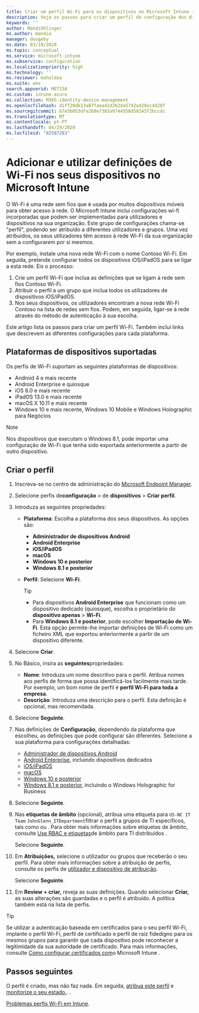 ```yaml
---
title: Criar um perfil Wi-Fi para os dispositivos no Microsoft Intune – Azure | Microsoft Docs
description: Veja os passos para criar um perfil de configuração dos dispositivos de Wi-Fi no Microsoft Intune. Crie perfis para administrador de dispositivos Android, Android Enterprise, quiosque Android, iOS, iPadOS, macOS, Windows 10 e mais recente, e Windows Holographic para Negócios. Utilize estes perfis para criar uma ligação Wi-Fi para utilizar certificados, escolher um tipo de EAP, selecionar um método de autenticação, ativar um proxy e mais.
keywords: ''
author: MandiOhlinger
ms.author: mandia
manager: dougeby
ms.date: 03/19/2020
ms.topic: conceptual
ms.service: microsoft-intune
ms.subservice: configuration
ms.localizationpriority: high
ms.technology: ''
ms.reviewer: maholdaa
ms.suite: ems
search.appverid: MET150
ms.custom: intune-azure
ms.collection: M365-identity-device-management
ms.openlocfilehash: d1ff20db13a87faea41d262da5742a428ec4d28f
ms.sourcegitcommit: b7e5b053dfa260e7383a9744558d50245f2bccdc
ms.translationtype: MT
ms.contentlocale: pt-PT
ms.lasthandoff: 04/29/2020
ms.locfileid: "82587283"
---
```

# <a name="add-and-use-wi-fi-settings-on-your-devices-in-microsoft-intune"></a>Adicionar e utilizar definições de Wi-Fi nos seus dispositivos no Microsoft Intune

O Wi-Fi é uma rede sem fios que é usada por muitos dispositivos móveis para obter acesso à rede. O Microsoft Intune inclui configurações wi-fi incorporadas que podem ser implementadas para utilizadores e dispositivos na sua organização. Este grupo de configurações chama-se "perfil", podendo ser atribuído a diferentes utilizadores e grupos. Uma vez atribuídos, os seus utilizadores têm acesso à rede Wi-Fi da sua organização sem a configurarem por si mesmos.

Por exemplo, instale uma nova rede Wi-Fi com o nome Contoso Wi-Fi. Em seguida, pretende configurar todos os dispositivos iOS/iPadOS para se ligar a esta rede. Eis o processo:

1. Crie um perfil Wi-Fi que inclua as definições que se ligam à rede sem fios Contoso Wi-Fi.
2. Atribuir o perfil a um grupo que inclua todos os utilizadores de dispositivos iOS/iPadOS.
3. Nos seus dispositivos, os utilizadores encontram a nova rede Wi-Fi Contoso na lista de redes sem fios. Podem, em seguida, ligar-se à rede através do método de autenticação à sua escolha.

Este artigo lista os passos para criar um perfil Wi-Fi. Também inclui links que descrevem as diferentes configurações para cada plataforma.

## <a name="supported-device-platforms"></a>Plataformas de dispositivos suportadas

Os perfis de Wi-Fi suportam as seguintes plataformas de dispositivos:

- Android 4 e mais recente
- Android Enterprise e quiosque
- iOS 8.0 e mais recente
- iPadOS 13.0 e mais recente
- macOS X 10.11 e mais recente
- Windows 10 e mais recente, Windows 10 Mobile e Windows Holographic para Negócios

> [!NOTE]
> Nos dispositivos que executam o Windows 8.1, pode importar uma configuração de Wi-Fi que tenha sido exportada anteriormente a partir de outro dispositivo.

## <a name="create-the-profile"></a>Criar o perfil

1. Inscreva-se no centro de administração do [Microsoft Endpoint Manager](https://go.microsoft.com/fwlink/?linkid=2109431).
2. Selecione perfis de**configuração** > de **dispositivos** > **Criar perfil**.
3. Introduza as seguintes propriedades:

    - **Plataforma**: Escolha a plataforma dos seus dispositivos. As opções são:

      - **Administrador de dispositivos Android**
      - **Android Enterprise**
      - **iOS/iPadOS**
      - **macOS**
      - **Windows 10 e posterior**
      - **Windows 8.1 e posterior**

    - **Perfil**: Selecione **Wi-Fi**.

      > [!TIP]
      >
      > - Para dispositivos **Android Enterprise** que funcionam como um dispositivo dedicado (quiosque), escolha o proprietário do **dispositivo apenas** > **Wi-Fi**.
      > - Para **Windows 8.1 e posterior**, pode escolher **Importação de Wi-Fi**. Esta opção permite-lhe importar definições de Wi-Fi como um ficheiro XML que exportou anteriormente a partir de um dispositivo diferente.

4. Selecione **Criar**.
5. No Básico, insira as **seguintes**propriedades:

    - **Nome**: Introduza um nome descritivo para o perfil. Atribua nomes aos perfis de forma que possa identificá-los facilmente mais tarde. Por exemplo, um bom nome de perfil é **perfil Wi-Fi para toda a empresa**.
    - **Descrição**: Introduza uma descrição para o perfil. Esta definição é opcional, mas recomendada.

6. Selecione **Seguinte**.
7. Nas definições de **Configuração**, dependendo da plataforma que escolheu, as definições que pode configurar são diferentes. Selecione a sua plataforma para configurações detalhadas:

    - [Administrador de dispositivos Android](wi-fi-settings-android.md)
    - [Android Enterprise](wi-fi-settings-android-enterprise.md), incluindo dispositivos dedicados
    - [iOS/iPadOS](wi-fi-settings-ios.md)
    - [macOS](wi-fi-settings-macos.md)
    - [Windows 10 e posterior](wi-fi-settings-windows.md)
    - [Windows 8.1 e posterior](wi-fi-settings-import-windows-8-1.md), incluindo o Windows Holographic for Business

8. Selecione **Seguinte**.
9. Nas **etiquetas de âmbito** (opcional), atribua uma etiqueta para `US-NC IT Team` `JohnGlenn_ITDepartment`filtrar o perfil a grupos de TI específicos, tais como ou . Para obter mais informações sobre etiquetas de âmbito, consulte [Use RBAC e etiquetas](../fundamentals/scope-tags.md)de âmbito para TI distribuídos .

    Selecione **Seguinte**.

10. Em **Atribuições,** selecione o utilizador ou grupos que receberão o seu perfil. Para obter mais informações sobre a atribuição de perfis, consulte os perfis de [utilizador e dispositivo de atribuição](device-profile-assign.md).

    Selecione **Seguinte**.

11. Em **Review + criar,** reveja as suas definições. Quando selecionar **Criar,** as suas alterações são guardadas e o perfil é atribuído. A política também está na lista de perfis.

> [!TIP]
> Se utilizar a autenticação baseada em certificados para o seu perfil Wi-Fi, implante o perfil Wi-Fi, perfil de certificado e perfil de raiz fidedigno para os mesmos grupos para garantir que cada dispositivo pode reconhecer a legitimidade da sua autoridade de certificado.  Para mais informações, consulte [Como configurar certificados com](../protect/certificates-configure.md)o Microsoft Intune .


## <a name="next-steps"></a>Passos seguintes

O perfil é criado, mas não faz nada. Em seguida, [atribua este perfil](device-profile-assign.md) e [monitorize o seu estado.](device-profile-monitor.md). .

[Problemas perfis Wi-Fi em Intune](troubleshoot-wi-fi-profiles.md).
